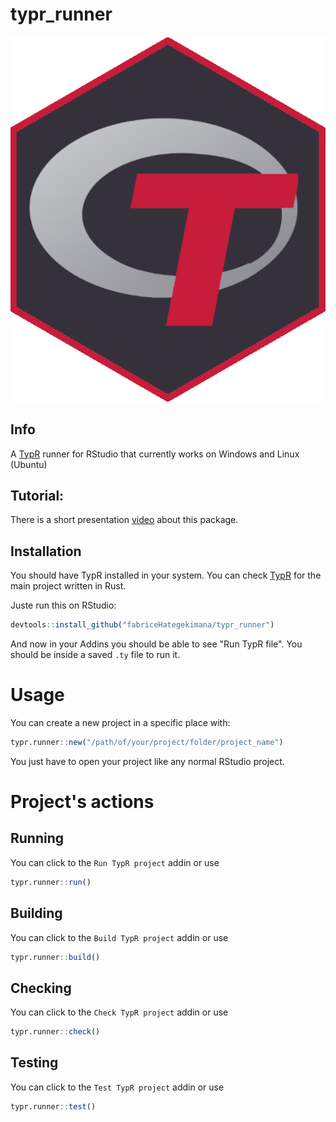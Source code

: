 # typr_runner

![](img/rtypr.png)

## Info

A [TypR](https://github.com/fabriceHategekimana/typr)
 runner for RStudio that currently works on Windows and Linux (Ubuntu)
 
## Tutorial:

There is a short presentation [video](https://youtu.be/GMo20g__nOc) about this package.

## Installation

You should have TypR installed in your system. You can check [TypR](https://github.com/fabriceHategekimana/typr) for the main project written in Rust.

Juste run this on RStudio:

```r
devtools::install_github("fabriceHategekimana/typr_runner")
```

And now in your Addins you should be able to see "Run TypR file".
You should be inside a saved `.ty` file to run it.

# Usage

You can create a new project in a specific place with:

```r
typr.runner::new("/path/of/your/project/folder/project_name")
```

You just have to open your project like any normal RStudio project.

# Project's actions

## Running

You can click to the `Run TypR project` addin or use

```r
typr.runner::run()
```

## Building

You can click to the `Build TypR project` addin or use

```r
typr.runner::build()
```

## Checking

You can click to the `Check TypR project` addin or use

```r
typr.runner::check()
```

## Testing

You can click to the `Test TypR project` addin or use

```r
typr.runner::test()
```
